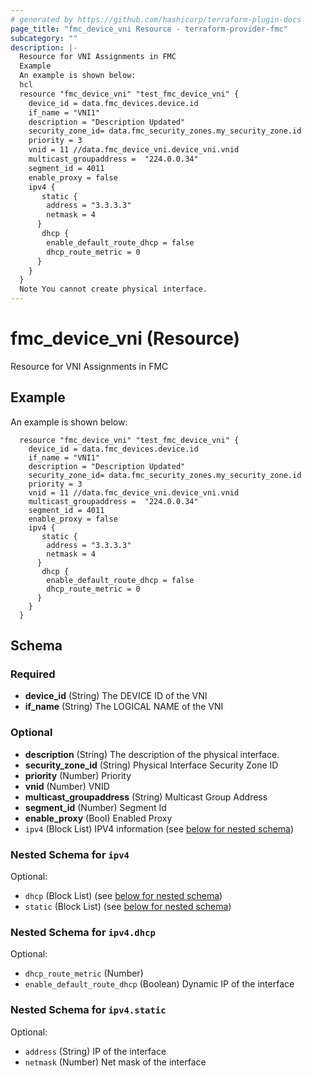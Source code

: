 ```yaml
---
# generated by https://github.com/hashicorp/terraform-plugin-docs
page_title: "fmc_device_vni Resource - terraform-provider-fmc"
subcategory: ""
description: |-
  Resource for VNI Assignments in FMC
  Example
  An example is shown below:
  hcl
  resource "fmc_device_vni" "test_fmc_device_vni" {
    device_id = data.fmc_devices.device.id
    if_name = "VNI1"
    description = "Description Updated"
    security_zone_id= data.fmc_security_zones.my_security_zone.id
    priority = 3
    vnid = 11 //data.fmc_device_vni.device_vni.vnid
    multicast_groupaddress =  "224.0.0.34"
    segment_id = 4011
    enable_proxy = false
    ipv4 {
       static {
        address = "3.3.3.3"
        netmask = 4
      }
       dhcp {
        enable_default_route_dhcp = false
        dhcp_route_metric = 0
      }
    }
  }  
  Note You cannot create physical interface.
---
```


# fmc_device_vni (Resource)

Resource for VNI Assignments in FMC

## Example
An example is shown below: 
```hcl
  resource "fmc_device_vni" "test_fmc_device_vni" {
    device_id = data.fmc_devices.device.id
    if_name = "VNI1"
    description = "Description Updated"
    security_zone_id= data.fmc_security_zones.my_security_zone.id
    priority = 3
    vnid = 11 //data.fmc_device_vni.device_vni.vnid
    multicast_groupaddress =  "224.0.0.34"
    segment_id = 4011
    enable_proxy = false
    ipv4 {
       static {
        address = "3.3.3.3"
        netmask = 4
      }
       dhcp {
        enable_default_route_dhcp = false
        dhcp_route_metric = 0
      }
    }
  }  

```

<!-- schema generated by tfplugindocs -->
## Schema

### Required

- **device_id** (String) The DEVICE ID of the VNI
- **if_name** (String) The LOGICAL NAME of the VNI

### Optional

- **description** (String) The description of the physical interface.
- **security_zone_id** (String) Physical Interface Security Zone ID
- **priority** (Number) Priority
- **vnid** (Number) VNID
- **multicast_groupaddress** (String) Multicast Group Address
- **segment_id** (Number) Segment Id
- **enable_proxy** (Bool) Enabled Proxy
- `ipv4` (Block List) IPV4 information (see [below for nested schema](#nestedblock--ipv4))
  

<a id="nestedblock--ipv4"></a>
### Nested Schema for `ipv4`

Optional:

- `dhcp` (Block List) (see [below for nested schema](#nestedblock--ipv4--dhcp))
- `static` (Block List) (see [below for nested schema](#nestedblock--ipv4--static))

<a id="nestedblock--ipv4--dhcp"></a>
### Nested Schema for `ipv4.dhcp`

Optional:

- `dhcp_route_metric` (Number)
- `enable_default_route_dhcp` (Boolean) Dynamic IP of the interface


<a id="nestedblock--ipv4--static"></a>
### Nested Schema for `ipv4.static`

Optional:

- `address` (String) IP of the interface
- `netmask` (Number) Net mask of the interface


